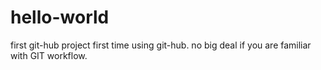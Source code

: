 # hello-world
first git-hub project
first time using git-hub. no big deal if you are familiar with GIT workflow.
